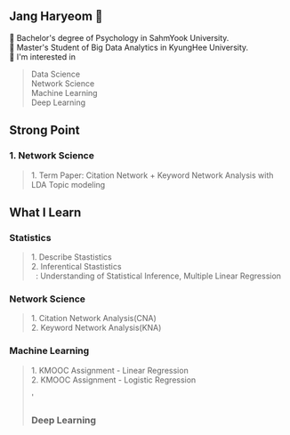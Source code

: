 ## Jang Haryeom 👋
📌 Bachelor's degree of Psychology in SahmYook University. </br>
📌 Master's Student of Big Data Analytics in KyungHee University. </br>
📌 I'm interested in
<blockquote>
Data Science </br>
Network Science </br>
Machine Learning </br>
Deep Learning
</blockquote>

## Strong Point
### 1. Network Science
<blockquote>
  1. Term Paper: Citation Network + Keyword Network Analysis with LDA Topic modeling </br>
  
  
</blockquote>

## What I Learn
### Statistics
<blockquote>
  1. Describe Stastistics</br>
  2. Inferentical Stastistics</br>
  &nbsp;&nbsp;: Understanding of Statistical Inference, Multiple Linear Regression
  
  

</blockquote>

### Network Science
<blockquote>
  1. Citation Network Analysis(CNA)</br>
  2. Keyword Network Analysis(KNA)</br>




</blockquote>

### Machine Learning
<blockquote>
  1. KMOOC Assignment - Linear Regression</br>
  2. KMOOC Assignment - Logistic Regression</br>




'

### Deep Learning

<!--
**CocoRoF/CocoRoF** is a ✨ _special_ ✨ repository because its `README.md` (this file) appears on your GitHub profile.

Here are some ideas to get you started:

- 🔭 I’m currently working on ...
- 🌱 I’m currently learning ...
- 👯 I’m looking to collaborate on ...
- 🤔 I’m looking for help with ...
- 💬 Ask me about ...
- 📫 How to reach me: ...
- 😄 Pronouns: ...
- ⚡ Fun fact: ...
-->
